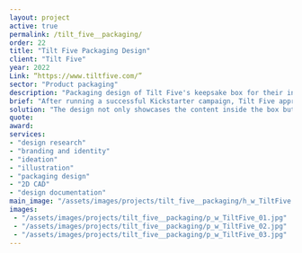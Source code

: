 ```yaml
---
layout: project
active: true
permalink: /tilt_five__packaging/
order: 22
title: "Tilt Five Packaging Design"
client: "Tilt Five"
year: 2022
Link: “https://www.tiltfive.com/”
sector: "Product packaging"
description: "Packaging design of Tilt Five's keepsake box for their innovative AR glasses"
brief: "After running a successful Kickstarter campaign, Tilt Five approached our team to collaborate on the packaging design for a keepsake box that would house their innovative AR glasses. They sought our expertise to ensure a memorable unboxing experience for their enthusiastic Kickstarter backers."
solution: "The design not only showcases the content inside the box but also conveys the magic that awaits when the AR glasses are worn, transforming the world into an immersive three-dimensional augmented reality. The choice of colors, graphics, and gold foil material enhances this captivating experience, visually communicating the enchantment of the games."
quote:
award:
services:
- "design research"
- "branding and identity" 
- "ideation"
- "illustration"
- "packaging design"
- "2D CAD"
- "design documentation"
main_image: "/assets/images/projects/tilt_five__packaging/h_w_TiltFive.jpg"
images:
 - "/assets/images/projects/tilt_five__packaging/p_w_TiltFive_01.jpg"
 - "/assets/images/projects/tilt_five__packaging/p_w_TiltFive_02.jpg"
 - "/assets/images/projects/tilt_five__packaging/p_w_TiltFive_03.jpg"
---
```


